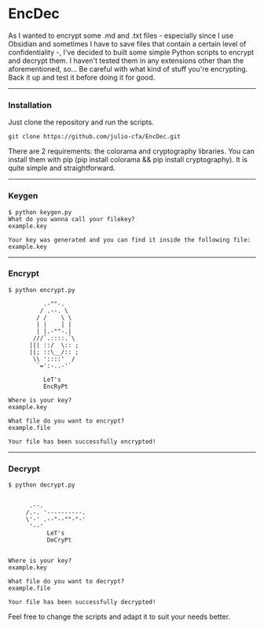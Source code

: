 # EncDec
As I wanted to encrypt some .md and .txt files - especially since I use Obsidian and sometimes I have to save files that contain a certain level of confidentiality -, I've decided to built some simple Python scripts to encrypt and decrypt them. I haven't tested them in any extensions other than the aforementioned, so... Be careful with what kind of stuff you're encrypting. Back it up and test it before doing it for good.

----
### Installation

Just clone the repository and run the scripts. 

```
git clone https://github.com/julio-cfa/EncDec.git
```

There are 2 requirements: the colorama and cryptography libraries. You can install them with pip (pip install colorama && pip install cryptography). It is quite simple and straightforward.

----
### Keygen

```
$ python keygen.py 
What do you wanna call your filekey?
example.key

Your key was generated and you can find it inside the following file: example.key

```
----
### Encrypt

```
$ python encrypt.py 

          .-""-.
         / .--. \
        / /    \ \
        | |    | |
        | |.-""-.|
       ///`.::::.`\
      ||| ::/  \:: ;
      ||; ::\__/:: ;
       \\ '::::'  /
        `=':-..-'`
          
          LeT's
          EncRyPt

Where is your key?
example.key

What file do you want to encrypt?
example.file

Your file has been successfully encrypted!
```

----
### Decrypt

```
$ python decrypt.py 


      .--.
     /.-. '----------.
     \'-' .--"--""-"-'
      '--'
           LeT's
           DeCryPt


Where is your key?
example.key

What file do you want to decrypt?
example.file

Your file has been successfully decrypted!

```


Feel free to change the scripts and adapt it to suit your needs better.
